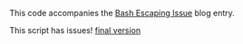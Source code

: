 This code accompanies the
[Bash Escaping Issue](https://www.extrema.is/blog/2021/04/12/bash-escaping-issue)
blog entry.

This script has issues!
[final version](../2021-04-15-copying-a-bash-environment-to-a-new-shell)
